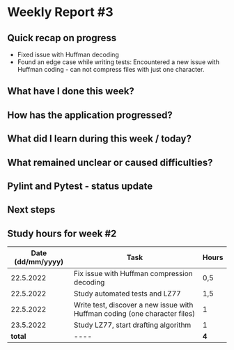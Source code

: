 # Weekly Report #3

## Quick recap on progress
* Fixed issue with Huffman decoding
* Found an edge case while writing tests: Encountered a new issue with Huffman coding - can not compress files with just one character. 

## What have I done this week?

## How has the application progressed?

## What did I learn during this week / today?

## What remained unclear or caused difficulties? 


## Pylint and Pytest - status update


## Next steps

## Study hours for week #2

| Date (dd/mm/yyyy) |Task | Hours |
| ---- | ---- | ---- |
| 22.5.2022 | Fix issue with Huffman compression decoding | 0,5 |
| 22.5.2022 | Study automated tests and LZ77 | 1,5 |
| 22.5.2022 | Write test, discover a new issue with Huffman coding (one character files) | 1 |
| 23.5.2022 | Study LZ77, start drafting algorithm | 1 |
| **total**| ---- | **4** |
